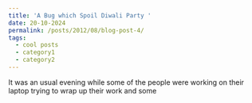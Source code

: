 ```yaml
---
title: 'A Bug which Spoil Diwali Party '
date: 20-10-2024
permalink: /posts/2012/08/blog-post-4/
tags:
  - cool posts
  - category1
  - category2
---
```



It was an usual evening while some of the people were working on their laptop trying to wrap up their work and some 